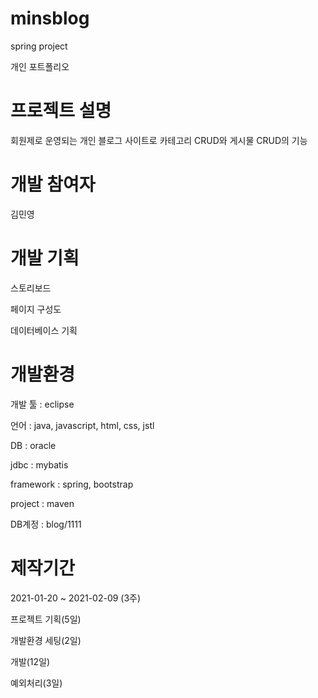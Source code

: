 # minsblog

spring project

개인 포트폴리오


# 프로젝트 설명

회원제로 운영되는 개인 블로그 사이트로
 카테고리 CRUD와 게시물 CRUD의 기능


# 개발 참여자

김민영


# 개발 기획

스토리보드

페이지 구성도

데이터베이스 기획


# 개발환경

개발 툴 : eclipse

언어 : java, javascript, html, css, jstl

DB : oracle

jdbc : mybatis

framework : spring, bootstrap

project : maven

DB계정 : blog/1111


# 제작기간

2021-01-20 ~ 2021-02-09 (3주)

프로젝트 기획(5일)

개발환경 세팅(2일)

개발(12일)

예외처리(3일)
